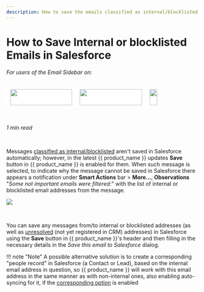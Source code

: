 ```yaml
---
description: How to save the emails classified as internal/blocklisted in Salesforce using RG Email Sidebar
---
```

# How to Save Internal or blocklisted Emails in Salesforce  
  

<i>For users of the Email Sidebar on:</i><br><br>
<div class="container" style="display: inline-block; height: 42px; width: 162px; padding: 5px 10px; background-color: #fff;"><img src="https://revenuegrid.com/revenue-inbox/wp-content/uploads/Exchange1.svg" style="height: 100%; object-fit: contain; vertical-align: middle;"></div><div class="container" style="display: inline-block; height: 42px; width: 163px; padding: 5px 10px; background-color: #fff;"><img src="https://revenuegrid.com/revenue-inbox/wp-content/uploads/Office365.svg" style="height: 100%; object-fit: contain; vertical-align: middle;"></div><div class="container" style="display: inline-block; height: 42px; width: auto; padding: 5px 10px; background-color: #fff;"><img src="https://smartcloudconnect.io/wp-content/uploads/2021/08/logo-Gmail.jpg" style="height: 100%; object-fit: contain; vertical-align: middle;"></div> 

&nbsp;

*1 min read*  

<!-- ShareThis BEGIN --> 
<div class="addthis_inline_share_toolbox"></div>
<!-- End ShareThis --> 

&nbsp;

Messages [classified as internal/blocklisted](../Initial-Search-and-Applied-Record-Filters/#internal_emails_corporate_domains_and_the_blocklist) aren't saved in Salesforce automatically; however, in the latest {{ product_name }} updates **Save** button in {{ product_name }} is enabled for them. When such message is selected, to indicate why the message cannot be saved in Salesforce there appears a notification under **Smart Actions** bar > **More...**, **Observations** "_Some not important emails were filtered:_" with the list of internal or blocklisted email addresses from the message.

![](../assets/images/d33v4339jhl8k0cloudfrontnet/docs/assets/57398d2e903360669faf1f0a/images/5b71aff12c7d3a03f89da34e.png)

&nbsp;

You can save any messages from/to internal or blocklisted addresses (as well as [unresolved](../Searching-for-Existing-Salesforce-Records-and-Creating-New-Records-(Adaptive-view)/#the_new_records_tab) (not yet registered in CRM) addresses) in Salesforce using the **Save** button in {{ product_name }}'s header and then filling in the necessary details in the *Save this email to Salesforce* dialog.



!!! note "Note"
    A possible alternative solution is to create a corresponding "people record" in Salesforce (a Contact or Lead), based on the internal email address in question, so {{ product_name }} will work with this email address in the same manner as with non-internal ones, also enabling auto-syncing for it, if the [corresponding option](../Configuring-Activities-Synchronization-Settings/#automatic_saving_of_emails_emails_autosharing) is enabled

&#160;
 &#160;

